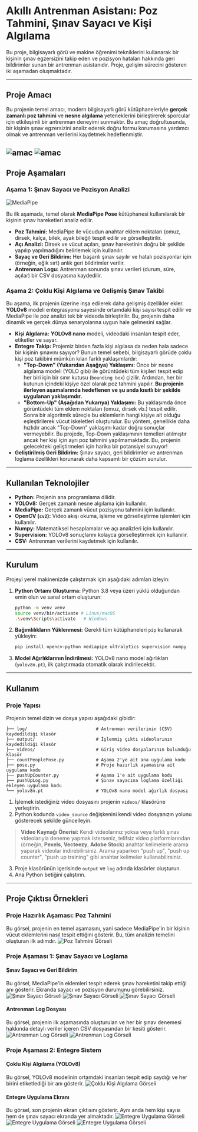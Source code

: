 # Akıllı Antrenman Asistanı: Poz Tahmini, Şınav Sayacı ve Kişi Algılama

Bu proje, bilgisayarlı görü ve makine öğrenimi tekniklerini kullanarak bir kişinin şınav egzersizini takip eden ve pozisyon hataları hakkında geri bildirimler sunan bir antrenman asistanıdır. Proje, gelişim sürecini gösteren iki aşamadan oluşmaktadır.

---

## Proje Amacı

Bu projenin temel amacı, modern bilgisayarlı görü kütüphaneleriyle **gerçek zamanlı poz tahmini** ve **nesne algılama** yeteneklerini birleştirerek sporcular için etkileşimli bir antrenman deneyimi sunmaktır. Bu amaç doğrultusunda, bir kişinin şınav egzersizini analiz ederek doğru formu korumasına yardımcı olmak ve antrenman verilerini kaydetmek hedeflenmiştir.

![amac](img/amac1.png)
![amac](img/amac2.png)
---
## Proje Aşamaları

### Aşama 1: Şınav Sayacı ve Pozisyon Analizi

![MediaPipe](img/mediapipe.png)

Bu ilk aşamada, temel olarak **MediaPipe Pose** kütüphanesi kullanılarak bir kişinin şınav hareketleri analiz edilir.

* **Poz Tahmini:** MediaPipe ile vücudun anahtar eklem noktaları (omuz, dirsek, kalça, bilek, ayak bileği) tespit edilir ve görselleştirilir.
* **Açı Analizi:** Dirsek ve vücut açıları, şınav hareketinin doğru bir şekilde yapılıp yapılmadığını belirlemek için kullanılır.
* **Sayaç ve Geri Bildirim:** Her başarılı şınav sayılır ve hatalı pozisyonlar için (örneğin, eğik sırt) anlık geri bildirimler verilir.
* **Antrenman Logu:** Antrenman sonunda şınav verileri (durum, süre, açılar) bir CSV dosyasına kaydedilir.

### Aşama 2: Çoklu Kişi Algılama ve Gelişmiş Şınav Takibi
Bu aşama, ilk projenin üzerine inşa edilerek daha gelişmiş özellikler ekler. **YOLOv8** modeli entegrasyonu sayesinde ortamdaki kişi sayısı tespit edilir ve MediaPipe ile poz analizi tek bir videoda birleştirilir. Bu, projenin daha dinamik ve gerçek dünya senaryolarına uygun hale gelmesini sağlar.

* **Kişi Algılama:** **YOLOv8 nano** modeli, videodaki insanları tespit eder, etiketler ve sayar.
* **Entegre Takip:** Projemiz birden fazla kişi algılasa da neden hala sadece bir kişinin şınavını sayıyor? Bunun temel sebebi, bilgisayarlı görüde çoklu kişi poz takibini mümkün kılan farklı yaklaşımlardır:
    * **"Top-Down" (Yukarıdan Aşağıya) Yaklaşımı:** Önce bir nesne algılama modeli (YOLO gibi) ile görüntüdeki tüm kişileri tespit edip her biri için bir sınır kutusu (`bounding box`) çizilir. Ardından, her bir kutunun içindeki kişiye özel olarak poz tahmini yapılır. **Bu projenin ilerleyen aşamalarında hedeflenen ve şu anda kısıtlı bir şekilde uygulanan yaklaşımdır.**
    * **"Bottom-Up" (Aşağıdan Yukarıya) Yaklaşımı:** Bu yaklaşımda önce görüntüdeki tüm eklem noktaları (omuz, dirsek vb.) tespit edilir. Sonra bir algoritmik süreçle bu eklemlerin hangi kişiye ait olduğu eşleştirilerek vücut iskeletleri oluşturulur. Bu yöntem, genellikle daha hızlıdır ancak "Top-Down" yaklaşımı kadar doğru sonuçlar vermeyebilir.
    Bu projede, Top-Down yaklaşımının temelleri atılmıştır ancak her kişi için ayrı poz tahmini yapılmamaktadır. Bu, projenin gelecekteki geliştirmeleri için harika bir potansiyel sunuyor!
* **Geliştirilmiş Geri Bildirim:** Şınav sayacı, geri bildirimler ve antrenman loglama özellikleri korunarak daha kapsamlı bir çözüm sunulur.

---

## Kullanılan Teknolojiler

-   **Python:** Projenin ana programlama dilidir.
-   **YOLOv8:** Gerçek zamanlı nesne algılama için kullanılır.
-   **MediaPipe:** Gerçek zamanlı vücut pozisyonu tahmini için kullanılır.
-   **OpenCV (`cv2`):** Video akışı okuma, işleme ve görselleştirme işlemleri için kullanılır.
-   **Numpy:** Matematiksel hesaplamalar ve açı analizleri için kullanılır.
-   **Supervision:** YOLOv8 sonuçlarını kolayca görselleştirmek için kullanılır.
-   **CSV:** Antrenman verilerini kaydetmek için kullanılır.

---

## Kurulum

Projeyi yerel makinenizde çalıştırmak için aşağıdaki adımları izleyin:

1.  **Python Ortamı Oluşturma:** Python 3.8 veya üzeri yüklü olduğundan emin olun ve sanal ortam oluşturun:

    ```bash
    python -m venv venv
    source venv/bin/activate # Linux/macOS
    .\venv\Scripts\activate   # Windows
    ```

2.  **Bağımlılıkların Yüklenmesi:** Gerekli tüm kütüphaneleri `pip` kullanarak yükleyin:

    ```bash
    pip install opencv-python mediapipe ultralytics supervision numpy
    ```

3.  **Model Ağırlıklarının İndirilmesi:** YOLOv8 nano model ağırlıkları (`yolov8n.pt`), ilk çalıştırmada otomatik olarak indirilecektir.

---

## Kullanım

### Proje Yapısı

Projenin temel dizin ve dosya yapısı aşağıdaki gibidir:

    ├── log/                          # Antrenman verilerinin (CSV) kaydedildiği klasör
    ├── output/                       # İşlenmiş çıktı videolarının kaydedildiği klasör
    ├── videos/                       # Giriş video dosyalarının bulunduğu klasör
    ├── countPeoplePose.py            # Aşama 2'ye ait ana uygulama kodu
    ├── pose.py                       # Proje hazırlık aşamasına ait uygulama kodu
    ├── pushUpCounter.py              # Aşama 1'e ait uygulama kodu
    ├── pushUpLog.py                  # Şınav sayacına loglama özelliği ekleyen uygulama kodu
    └── yolov8n.pt                    # YOLOv8 nano model ağırlık dosyası

1.  İşlemek istediğiniz video dosyasını projenin `videos/` klasörüne yerleştirin.
2.  Python kodunda `video_source` değişkenini kendi video dosyanızın yolunu gösterecek şekilde güncelleyin.

> **Video Kaynağı Önerisi:** Kendi videolarınız yoksa veya farklı şınav videolarıyla deneme yapmak isterseniz, telifsiz video platformlarından (örneğin, **Pexels**, **Vecteezy**, **Adobe Stock**) anahtar kelimelerle arama yaparak videolar indirebilirsiniz. Arama yaparken "push up", "push up counter", "push up training" gibi anahtar kelimeler kullanabilirsiniz.

3.  Proje klasörünün içerisinde `output` ve `log` adında klasörler oluşturun.
4.  Ana Python betiğini çalıştırın.

---

## Proje Çıktısı Örnekleri

### Proje Hazırlık Aşaması: Poz Tahmini
Bu görsel, projenin en temel aşamasını, yani sadece MediaPipe'in bir kişinin vücut eklemlerini nasıl tespit ettiğini gösterir. Bu, tüm analizin temelini oluşturan ilk adımdır.
![Poz Tahmini Görseli](img/pose.png)

### Proje Aşaması 1: Şınav Sayacı ve Loglama

#### Şınav Sayacı ve Geri Bildirim
Bu görsel, MediaPipe'in eklemleri tespit ederek şınav hareketini takip ettiği anı gösterir. Ekranda sayacı ve pozisyon durumunu görebilirsiniz.
![Şınav Sayacı Görseli](img/c1.png)
![Şınav Sayacı Görseli](img/c2.png)
![Şınav Sayacı Görseli](img/fb.png)

#### Antrenman Log Dosyası
Bu görsel, projenin ilk aşamasında oluşturulan ve her bir şınav denemesi hakkında detaylı veriler içeren CSV dosyasından bir kesiti gösterir.
![Antrenman Log Görseli](img/log1.png)
![Antrenman Log Görseli](img/log2.png)


### Proje Aşaması 2: Entegre Sistem

#### Çoklu Kişi Algılama (YOLOv8)
Bu görsel, YOLOv8 modelinin ortamdaki insanları tespit edip saydığı ve her birini etiketlediği bir anı gösterir.
![Çoklu Kişi Algılama Görseli](img/yolo.png)

#### Entegre Uygulama Ekranı
Bu görsel, son projenin ekran çıktısını gösterir. Aynı anda hem kişi sayısı hem de şınav sayacı ekranda yer almaktadır.
![Entegre Uygulama Görseli](img/m1.png)
![Entegre Uygulama Görseli](img/m2.png)
![Entegre Uygulama Görseli](img/m3.png)

